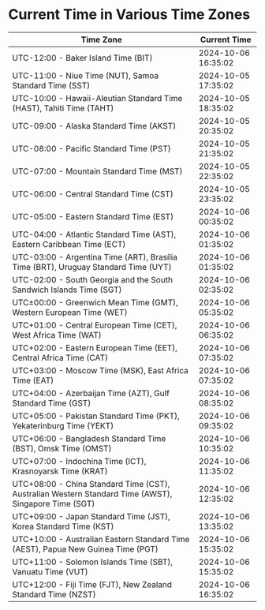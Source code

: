 # Current Time in Various Time Zones

| Time Zone | Current Time |
|-----------|--------------|
| UTC-12:00 - Baker Island Time (BIT) | 2024-10-06 16:35:02 |
| UTC-11:00 - Niue Time (NUT), Samoa Standard Time (SST) | 2024-10-05 17:35:02 |
| UTC-10:00 - Hawaii-Aleutian Standard Time (HAST), Tahiti Time (TAHT) | 2024-10-05 18:35:02 |
| UTC-09:00 - Alaska Standard Time (AKST) | 2024-10-05 20:35:02 |
| UTC-08:00 - Pacific Standard Time (PST) | 2024-10-05 21:35:02 |
| UTC-07:00 - Mountain Standard Time (MST) | 2024-10-05 22:35:02 |
| UTC-06:00 - Central Standard Time (CST) | 2024-10-05 23:35:02 |
| UTC-05:00 - Eastern Standard Time (EST) | 2024-10-06 00:35:02 |
| UTC-04:00 - Atlantic Standard Time (AST), Eastern Caribbean Time (ECT) | 2024-10-06 01:35:02 |
| UTC-03:00 - Argentina Time (ART), Brasília Time (BRT), Uruguay Standard Time (UYT) | 2024-10-06 01:35:02 |
| UTC-02:00 - South Georgia and the South Sandwich Islands Time (SGT) | 2024-10-06 02:35:02 |
| UTC±00:00 - Greenwich Mean Time (GMT), Western European Time (WET) | 2024-10-06 05:35:02 |
| UTC+01:00 - Central European Time (CET), West Africa Time (WAT) | 2024-10-06 06:35:02 |
| UTC+02:00 - Eastern European Time (EET), Central Africa Time (CAT) | 2024-10-06 07:35:02 |
| UTC+03:00 - Moscow Time (MSK), East Africa Time (EAT) | 2024-10-06 07:35:02 |
| UTC+04:00 - Azerbaijan Time (AZT), Gulf Standard Time (GST) | 2024-10-06 08:35:02 |
| UTC+05:00 - Pakistan Standard Time (PKT), Yekaterinburg Time (YEKT) | 2024-10-06 09:35:02 |
| UTC+06:00 - Bangladesh Standard Time (BST), Omsk Time (OMST) | 2024-10-06 10:35:02 |
| UTC+07:00 - Indochina Time (ICT), Krasnoyarsk Time (KRAT) | 2024-10-06 11:35:02 |
| UTC+08:00 - China Standard Time (CST), Australian Western Standard Time (AWST), Singapore Time (SGT) | 2024-10-06 12:35:02 |
| UTC+09:00 - Japan Standard Time (JST), Korea Standard Time (KST) | 2024-10-06 13:35:02 |
| UTC+10:00 - Australian Eastern Standard Time (AEST), Papua New Guinea Time (PGT) | 2024-10-06 15:35:02 |
| UTC+11:00 - Solomon Islands Time (SBT), Vanuatu Time (VUT) | 2024-10-06 15:35:02 |
| UTC+12:00 - Fiji Time (FJT), New Zealand Standard Time (NZST) | 2024-10-06 16:35:02 |
